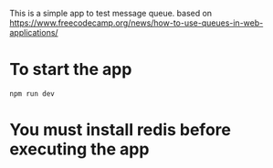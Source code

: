 This is a simple app to test message queue.
based on https://www.freecodecamp.org/news/how-to-use-queues-in-web-applications/

# To start the app
`npm run dev`

# You must install redis before executing the app
